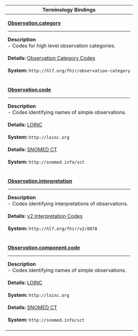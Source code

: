 |Terminology Bindings|
|---|
|<p>**[Observation.category](http://hl7.org/fhir/DSTU2/observation-definitions.html#Observation.category)**<hr>**Description**<br>- Codes for high level observation categories.<br><br>**Details:** [Observation Category Codes](http://hl7.org/fhir/dstu2/valueset-observation-category.html)<br><br>**System:** `http://hl7.org/fhir/observation-category`<br><br>|
|<p>**[Observation.code](http://hl7.org/fhir/DSTU2/observation-definitions.html#Observation.code)**<hr>**Description**<br>- Codes identifying names of simple observations.<br><br>**Details:** [LOINC](http://hl7.org/fhir/dstu2/loinc.html)<br><br>**System:** `http://loinc.org`<br><br>**Details:** [SNOMED CT](http://hl7.org/fhir/dstu2/snomedct.html)<br><br>**System:** `http://snomed.info/sct`<br><br>|
|<p>**[Observation.interpretation](http://hl7.org/fhir/DSTU2/observation-definitions.html#Observation.interpretation)**<hr>**Description**<br>- Codes identifying interpretations of observations.<br><br>**Details:** [v2 Interpretation Codes](http://hl7.org/fhir/dstu2/valueset-observation-interpretation.html)<br><br>**System:** `http://hl7.org/fhir/v2/0078`<br><br>|
|<p>**[Observation.component.code](http://hl7.org/fhir/DSTU2/observation-definitions.html#Observation.component.code)**<hr>**Description**<br>- Codes identifying names of simple observations.<br><br>**Details:** [LOINC](http://hl7.org/fhir/dstu2/loinc.html)<br><br>**System:** `http://loinc.org`<br><br>**Details:** [SNOMED CT](http://hl7.org/fhir/dstu2/snomedct.html)<br><br>**System:** `http://snomed.info/sct`<br><br>|
